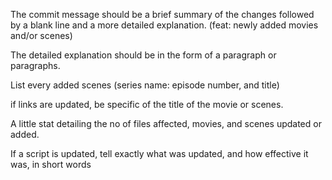 

The commit message should be a brief summary of the changes followed by a blank line and a more detailed explanation. (feat: newly added movies and/or scenes)

The detailed explanation should be in the form of a paragraph or paragraphs.

List every added scenes (series name: episode number, and title)

if links are updated, be specific of the title of the movie or scenes.

A little stat detailing the no of files affected, movies, and scenes updated or added.

If a script is updated, tell exactly what was updated, and how effective it was, in short words
